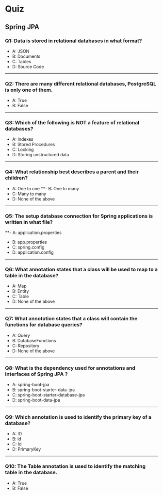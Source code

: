 # Quiz

## Spring JPA

### Q1: Data is stored in relational databases in what format?
- A: JSON
- B: Documents
- C: Tables
- D: Source Code
---

### Q2: There are many different relational databases, PostgreSQL is only one of them.
- A: True
- B: False
---

### Q3: Which of the following is NOT a feature of relational databases?
- A: Indexes
- B: Stored Procedures
- C: Locking
- D: Storing unstructured data
---

### Q4: What relationship best describes a parent and their children?
- A: One to one
**- B: One to many
- C: Many to many
- D: None of the above
---

### Q5: The setup database connection for Spring applications is written in what file?
**- A: application.properties
- B: app.properties
- C: spring.config
- D: application.config
---

### Q6: What annotation states that a class will be used to map to a table in the database?
- A: Map
- B: Entity
- C: Table
- D: None of the above
---

### Q7: What annotation states that a class will contain the functions for database queries?
- A: Query
- B: DatabaseFunctions
- C: Repository
- D: None of the above
---

### Q8: What is the dependency used for annotations and interfaces of Spring JPA ?
- A: spring-boot-jpa
- B: spring-boot-starter-data-jpa
- C: spring-boot-starter-database-jpa
- D: spring-boot-data-jpa
---

### Q9: Which annotation is used to identify the primary key of a database?
- A: ID
- B: id
- C: Id
- D: PrimaryKey
---

### Q10: The Table annotation is used to identify the matching table in the database.
- A: True
- B: False

